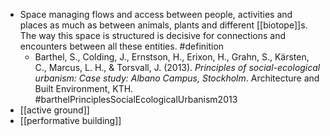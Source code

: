- Space managing flows and access between people, activities and places as much as between animals, plants and different [[biotope]]s. The way this space is structured is decisive for connections and encounters between all these entities. #definition
	- Barthel, S., Colding, J., Ernstson, H., Erixon, H., Grahn, S., Kärsten, C., Marcus, L. H., & Torsvall, J. (2013). _Principles of social-ecological urbanism: Case study: Albano Campus, Stockholm_. Architecture and Built Environment, KTH. #barthelPrinciplesSocialEcologicalUrbanism2013
- [[active ground]]
- [[performative building]]
